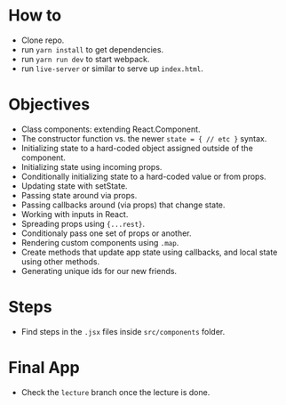 # How to
  * Clone repo.
  * run `yarn install` to get dependencies.
  * run `yarn run dev` to start webpack.
  * run `live-server` or similar to serve up `index.html`.

# Objectives
  * Class components: extending React.Component.
  * The constructor function vs. the newer `state = { // etc }` syntax.
  * Initializing state to a hard-coded object assigned outside of the component.
  * Initializing state using incoming props.
  * Conditionally initializing state to a hard-coded value or from props.
  * Updating state with setState.
  * Passing state around via props.
  * Passing callbacks around (via props) that change state.
  * Working with inputs in React.
  * Spreading props using `{...rest}`.
  * Conditionaly pass one set of props or another.
  * Rendering custom components using `.map`.
  * Create methods that update app state using callbacks, and local state using other methods.
  * Generating unique ids for our new friends.

# Steps
  * Find steps in the `.jsx` files inside `src/components` folder.

# Final App
  * Check the `lecture` branch once the lecture is done.
